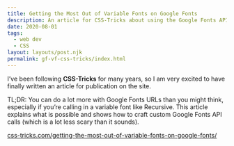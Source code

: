 ```yaml
---
title: Getting the Most Out of Variable Fonts on Google Fonts
description: An article for CSS-Tricks about using the Google Fonts API for variable fonts
date: 2020-08-01
tags:
  - web dev
  - CSS
layout: layouts/post.njk
permalink: gf-vf-css-tricks/index.html
---
```


I’ve been following **CSS-Tricks** for many years, so I am very excited to have finally written an article for publication on the site.

TL;DR: You can do a lot more with Google Fonts URLs than you might think, especially if you’re calling in a variable font like Recursive. This article explains what is possible and shows how to craft custom Google Fonts API calls (which is a lot less scary than it sounds).

[css-tricks.com/getting-the-most-out-of-variable-fonts-on-google-fonts/](https://css-tricks.com/getting-the-most-out-of-variable-fonts-on-google-fonts/)